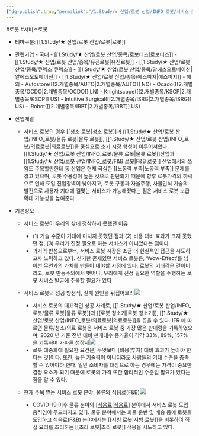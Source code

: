 ```yaml
---
{"dg-publish":true,"permalink":"/1.Study/★ 산업/로봇 산업/INFO_로봇/서비스 로봇/","created":"2024-11-20T21:02:28.020+09:00","updated":"2025-06-25T11:15:51.968+09:00"}
---
```


#로봇 #서비스로봇


- 테마구분: [[1.Study/★ 산업/로봇 산업/로봇\|로봇]]


- 관련기업
		- 국내
			- [[1.Study/★ 산업/로봇 산업/종목/로보티즈\|로보티즈]]
			- [[1.Study/★ 산업/로봇 산업/종목/유진로봇\|유진로봇]]
			- [[1.Study/★ 산업/로봇 산업/종목/큐렉소\|큐렉소]]
			- [[1.Study/★ 산업/로봇 산업/종목/알에스오토메이션\|알에스오토메이션]]
			- [[1.Study/★ 산업/로봇 산업/종목/에스피지\|에스피지]]
		- 해외
			- Autostore([[2.개별종목/AUTO\|2.개별종목/AUTO]] NO)
			- Ocado([[2.개별종목/OCDO\|2.개별종목/OCDO]] LN) 
			- Knightscope([[2.개별종목/KSCP\|2.개별종목/KSCP]] US)
			- Intuitive Surgical([[2.개별종목/ISRG\|2.개별종목/ISRG]] US)
			- iRobot([[2.개별종목/IRBT\|2.개별종목/IRBT]] US)


- 산업개괄
	- 서비스 로봇의 경우 [[청소 로봇\|청소 로봇]]과 [[1.Study/★ 산업/로봇 산업/INFO_로봇/물류 로봇\|물류 로봇]], [[1.Study/★ 산업/로봇 산업/INFO_로봇/의료로봇\|의료로봇]]을 중심으로 초기 시장 형성이 이루어져왔다. [[1.Study/★ 산업/로봇 산업/INFO_로봇/물류 로봇\|물류 로봇]]산업과 [[1.Study/★ 산업/로봇 산업/INFO_로봇/F&B 로봇\|F&B 로봇]] 산업에서의 쓰임도 주목할만한데 동 산업은 현재 극심한 [[노동력 부족\|노동력 부족]] 문제를 겪고 있으며, 로봇 수용성이 높은 것으로 판단되기 때문에 향후 로봇가격의 하락으로 인해 도입 진입장벽이 낮아지고, 로봇 구동과 자율주행, 사물인식 기술의 발전으로 사용자 기대에 걸맞는 서비스가 가능해졌다는 점은 서비스 로봇 보급 확대 가능성을 높여준다


- 기본정보
	- 서비스 로봇이 우리의 삶에 정착하지 못했던 이유
		- (1) 기술 수준이 기대에 미치지 못했던 점과 (2) 비용 대비 효과가 크지 못했던 점, (3) 우리가 진정 필요로 하는 서비스가 아니었다는 점이다. 
		- 과거의 반성으로부터, 서비스 로봇 시장은 조금 더 현실적인 접근을 시도하고자 노력하고 있다. 신기한 존재였던 서비스 로봇은, ‘Wow-Effect’를 넘어선 무언가의 가치를 만들어 내야할 시점에 있다. 로봇의 기대감은 걷어버리고, 로봇 만능주의에서 벗어나, 우리에게 진정 필요한 역할을 수행하는 로봇 서비스 발굴에 주목할 필요가 있다
	- 서비스 로봇의 성공 방정식, 실패 원인을 뒤집어보라![](https://i.imgur.com/tsd5JFO.png)

		- 서비스 로봇의 대표적인 성공 사례로, [[1.Study/★ 산업/로봇 산업/INFO_로봇/물류 로봇\|물류 로봇]]과 [[로봇 청소기\|로봇 청소기]], [[1.Study/★ 산업/로봇 산업/INFO_로봇/의료로봇\|의료로봇]]을 꼽을 수 있다. IFR 에 따르면 물류/청소/의료 로봇은 서비스 로봇 중 가장 많은 판매량을 기록하였으며, 2020 년 기준 전년 대비 판매대수 증가율이 각각 33%, 89%, 157%을 기록하며 가파른 성장세![](https://i.imgur.com/tK3BGvS.png)
		- 로봇 대중화에 필요한 요건은, 무엇보다 [비용(투자) 대비 효과가 높아야 한다는 것]이다. 또한, 높은 기술력이 아니더라도 사람들의 기대 수준을 충족할 수 있어야하 한다. 일반 소비자를 대상으로 하는 경우에는 가격이 중요한 결정 요소가 되기 때문에 로봇의 가격 또한 합리적인 수준일 필요가 있다는 점을 알 수 있다.
	- 현재 주목 받는 서비스 로봇 분야: 물류와 식음료(F&B)![](https://i.imgur.com/nq8R20U.png)

		- COVID-19 이후 물류 분야와 [[식음료\|식음료]](F&B) 분야에서 서비스 로봇 도입 움직임이 두드러지고 있다. 물류 분야에서는 화물 운반 및 배송 등에 로봇을 도입하고 식음료(F&B) 분야에서는 [[서빙 로봇\|서빙 로봇]]을 비롯하여 직접 요리를 조리하는 [[조리 로봇\|조리 로봇]] 적용을 시도하고 있다. 
